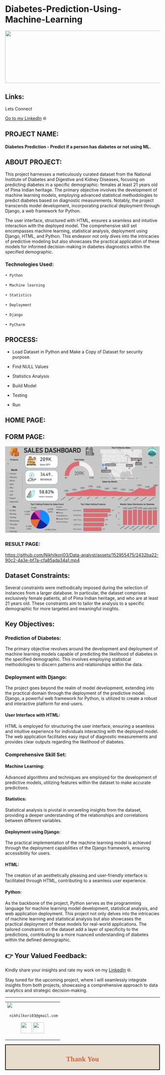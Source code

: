 # Diabetes-Prediction-Using-Machine-Learning

<p align="center">
  <img width="700" height="170" src="https://github.com/Nikhilkori03/Sala-Data-Analysis/assets/152955475/9689cfc3-e2be-4447-9389-e3613166dc30">
</p>

## Links:
Lets Connect 

[Go to my LinkedIn](https://www.linkedin.com/in/nikhil-kori-31664a2a3/) 🌐

## PROJECT NAME:

#### Diabetes Prediction - Predict if a person has diabetes or not using ML.

## ABOUT PROJECT:

This project harnesses a meticulously curated dataset from the National Institute of Diabetes and Digestive and Kidney Diseases, focusing on predicting diabetes in a specific demographic: females at least 21 years old of Pima Indian heritage. The primary objective involves the development of machine learning models, employing advanced statistical methodologies to predict diabetes based on diagnostic measurements. Notably, the project transcends model development, incorporating practical deployment through Django, a web framework for Python. 

The user interface, structured with HTML, ensures a seamless and intuitive interaction with the deployed model. The comprehensive skill set encompasses machine learning, statistical analysis, deployment using Django, HTML, and Python. This endeavor not only dives into the intricacies of predictive modeling but also showcases the practical application of these models for informed decision-making in diabetes diagnostics within the specified demographic.


### Technologies Used:

    • Python 

    • Machine learning

    • Statistics 
    
    • Deployment 

    • Django

    • PyCharm 
    

## PROCESS:

   - Load Dataset in Python and Make a Copy of Dataset for security purpose.

   - Find NULL Values

   - Statistics Analysis

   - Build Model

   - Testing

   - Run 

## HOME PAGE:

## FORM PAGE:

![HR Dashboard ](https://github.com/Nikhilkori03/Sala-Data-Analysis/blob/main/Dashboard.png?raw=true)

### RESULT PAGE:

https://github.com/Nikhilkori03/Data-analyst/assets/152955475/2432ba22-90c2-4a3e-bf7a-cfa85ada34a1.mp4

## Dataset Constraints:
Several constraints were methodically imposed during the selection of instances from a larger database. In particular, the dataset comprises exclusively female patients, all of Pima Indian heritage, and who are at least 21 years old. These constraints aim to tailor the analysis to a specific demographic for more targeted and meaningful insights.

## Key Objectives:

### Prediction of Diabetes:
The primary objective revolves around the development and deployment of machine learning models capable of predicting the likelihood of diabetes in the specified demographic. This involves employing statistical methodologies to discern patterns and relationships within the data.

### Deployment with Django:
The project goes beyond the realm of model development, extending into the practical domain through the deployment of the predictive model. Django, a powerful web framework for Python, is utilized to create a robust and interactive platform for end-users.

#### User Interface with HTML: 
HTML is employed for structuring the user interface, ensuring a seamless and intuitive experience for individuals interacting with the deployed model. The web application facilitates easy input of diagnostic measurements and provides clear outputs regarding the likelihood of diabetes.

### Comprehensive Skill Set:

#### Machine Learning: 
Advanced algorithms and techniques are employed for the development of predictive models, utilizing features within the dataset to make accurate predictions.
#### Statistics: 
Statistical analysis is pivotal in unraveling insights from the dataset, providing a deeper understanding of the relationships and correlations between different variables.
#### Deployment using Django: 
The practical implementation of the machine learning model is achieved through the deployment capabilities of the Django framework, ensuring accessibility for users.
#### HTML: 
The creation of an aesthetically pleasing and user-friendly interface is facilitated through HTML, contributing to a seamless user experience.
#### Python: 
As the backbone of the project, Python serves as the programming language for machine learning model development, statistical analysis, and web application deployment.
This project not only delves into the intricacies of machine learning and statistical analysis but also showcases the practical deployment of these models for real-world applications. The tailored constraints on the dataset add a layer of specificity to the predictions, contributing to a more nuanced understanding of diabetes within the defined demographic.

## 👉 Your Valued Feedback:
Kindly share your insights and rate my work on my [LinkedIn](https://www.linkedin.com/in/nikhil-kori-31664a2a3/) 🌐.

Stay tuned for the upcoming project, where I will seamlessly integrate insights from both projects, showcasing a comprehensive approach to data analytics and strategic decision-making.


___



<table>
<tr>
<td>
     <img src="https://avatars.githubusercontent.com/u/152955475?s=400&u=a4c92fe2b757b82173b9469b771153177034a7ab&v=4" width="180"/>
     
     nikhilkori03@gmail.com

<p align="center">
<a href = "https://github.com/Nikhilkori03"><img src = "http://www.iconninja.com/files/241/825/211/round-collaboration-social-github-code-circle-network-icon.svg" width="36" height = "36"/></a>
<a href = "https://www.linkedin.com/in/nikhil-kori-31664a2a3//"><img src = "http://www.iconninja.com/files/863/607/751/network-linkedin-social-connection-circular-circle-media-icon.svg" width="36" height="36"/></a>
</p>
</td>
</tr> 
  </table>

<div style="display:fill;
            border-radius: false;
            border-style: solid;
            border-color:#000000;
            border-style: false;
            border-width: 2px;
            color:#CF673A;
            font-size:15px;
            font-family: Georgia;
            background-color:#E8DCCC;
            text-align:center;
            letter-spacing:0.1px;
            padding: 0.1em;">

## Thank You
